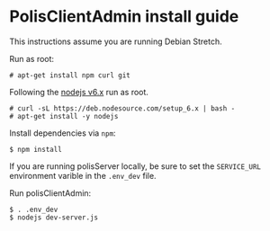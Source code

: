 # PolisClientAdmin install guide

This instructions assume you are running Debian Stretch.

Run as root:

    # apt-get install npm curl git

Following the [nodejs v6.x](https://github.com/nodesource/distributions#deb)
run as root.

    # curl -sL https://deb.nodesource.com/setup_6.x | bash -
    # apt-get install -y nodejs

Install dependencies via `npm`:

    $ npm install

If you are running polisServer locally, be sure to set
the `SERVICE_URL` environment varible in the `.env_dev` file.

Run polisClientAdmin:

    $ . .env_dev
    $ nodejs dev-server.js
